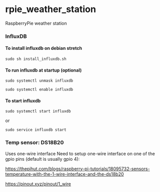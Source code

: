 # rpie_weather_station
RaspberryPie weather station


### InfluxDB

#### To install influxdb on debian stretch
`sudo sh install_influxdb.sh`

#### To run influxdb at startup (optional)
`sudo systemctl unmask influxdb`

`sudo systemctl enable influxdb`

#### To start influxdb
`sudo systemctl start influxdb`

or

`sudo service influxdb start`

### Temp sensor:  DS18B20
Uses one-wire interface
Need to setup one-wire interface on one of the gpio pins (default is usually gpio 4):

https://thepihut.com/blogs/raspberry-pi-tutorials/18095732-sensors-temperature-with-the-1-wire-interface-and-the-ds18b20

https://pinout.xyz/pinout/1_wire


